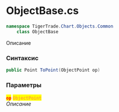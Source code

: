 
# ObjectBase.cs
```csharp
namespace TigerTrade.Chart.Objects.Common  
    class ObjectBase
```

Описание

### Синтаксис
```csharp
public Point ToPoint(ObjectPoint op)
```

### Параметры  
<mark style="color:red;">**`op`**</mark> <mark style="color:coral;">`ObjectPoint`</mark>  
 *Описание*  
  

                    
                    